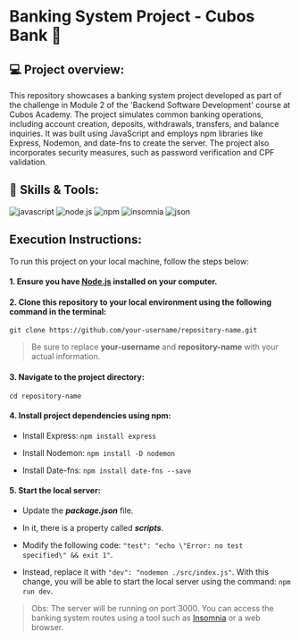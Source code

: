 # Banking System Project - Cubos Bank 💸

## 💻 Project overview:

This repository showcases a banking system project developed as part of the challenge in Module 2 of the 'Backend Software Development' course at Cubos Academy. The project simulates common banking operations, including account creation, deposits, withdrawals, transfers, and balance inquiries. It was built using JavaScript and employs npm libraries like Express, Nodemon, and date-fns to create the server. The project also incorporates security measures, such as password verification and CPF validation.

## 🔧 Skills & Tools:
![javascript](https://img.shields.io/badge/JavaScript-323330?style=for-the-badge&logo=javascript&logoColor=F7DF1E)
![node.js](https://img.shields.io/badge/Node%20js-339933?style=for-the-badge&logo=nodedotjs&logoColor=white)
![npm](https://img.shields.io/badge/npm-CB3837?style=for-the-badge&logo=npm&logoColor=white)
![insomnia](https://img.shields.io/badge/Insomnia-5849be?style=for-the-badge&logo=Insomnia&logoColor=white)
![json](https://img.shields.io/badge/json-5E5C5C?style=for-the-badge&logo=json&logoColor=white)

## Execution Instructions:

To run this project on your local machine, follow the steps below:

#### 1. Ensure you have <a href="https://nodejs.org/en">Node.js</a> installed on your computer.

#### 2. Clone this repository to your local environment using the following command in the terminal:

`git clone https://github.com/your-username/repository-name.git`

> Be sure to replace **your-username** and **repository-name** with your actual information.

#### 3. Navigate to the project directory:

`cd repository-name`

#### 4. Install project dependencies using npm:

* Install Express: `npm install express`

* Install Nodemon: `npm install -D nodemon`

* Install Date-fns: `npm install date-fns --save`

#### 5. Start the local server:

* Update the ***package.json*** file. 

* In it, there is a property called ***scripts***. 

* Modify the following code: `"test": "echo \"Error: no test specified\" && exit 1"`. 

* Instead, replace it with `"dev": "nodemon ./src/index.js"`. With this change, you will be able to start the local server using the command: `npm run dev`.


> Obs: The server will be running on port 3000. You can access the banking system routes using a tool such as <a href="https://insomnia.rest/download">Insomnia</a> or a web browser.
